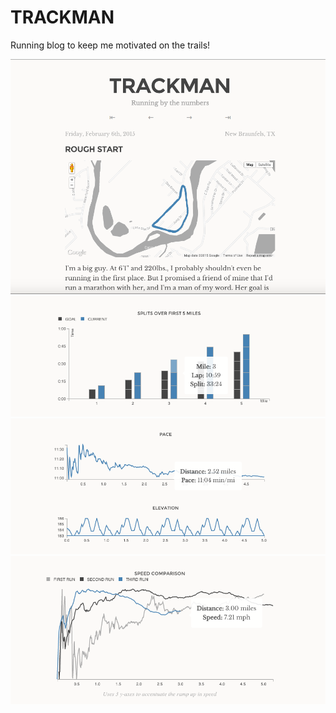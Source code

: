 # TRACKMAN

Running blog to keep me motivated on the trails!

![Screenshot 1](https://raw.githubusercontent.com/NathanielWroblewski/run-blog/gh-pages/screenshots/screenshot1.png)
![Screenshot 2](https://raw.githubusercontent.com/NathanielWroblewski/run-blog/gh-pages/screenshots/screenshot2.png)
![Screenshot 3](https://raw.githubusercontent.com/NathanielWroblewski/run-blog/gh-pages/screenshots/screenshot3.png)
![Screenshot 4](https://raw.githubusercontent.com/NathanielWroblewski/run-blog/gh-pages/screenshots/screenshot4.png)
